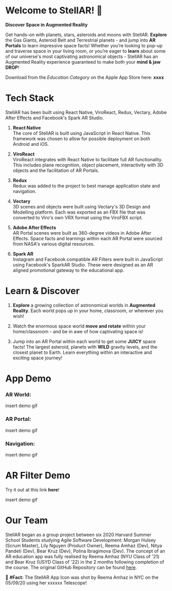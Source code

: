 # Welcome to StellAR!  🚀

**Discover Space in Augmented  Reality**

Get hands-on with planets, stars, asteroids and moons with StellAR. **Explore** the Gas Giants, Asteroid Belt and Terrestrial planets - and jump into **AR Portals** to learn impressive space facts! Whether you’re looking to pop-up and traverse space in your living room, or you’re eager to **learn** about some of our universe's most captivating astronomical objects - StellAR has an Augmented Reality experience guaranteed to make both your **mind & jaw DROP**!

Download from the *Education Category* on the Apple App Store here: **xxxx**

# Tech Stack

StellAR has been built using React Native, ViroReact, Redux, Vectary, Adobe After Effects and Facebook's Spark AR Studio. 

 1.  **React Native** <br/>
 The core of StellAR is built using JavaScript in React Native. This framework was chosen to allow for possible deployment on both Android and iOS.
  
 2. **ViroReact** <br/>
 ViroReact integrates with React Native to facilitate full AR functionality. This includes plane recognition, object placement, interactivity with 3D objects and the facilitation of AR Portals. 
 
 3. **Redux** <br/>
 Redux was added to the project to best manage application state and navigation. 
 
 4. **Vectary** <br/>
 3D scenes and objects were built using Vectary's 3D Design and Modelling platform. Each was exported as an FBX file that was converted to Viro's own VRX format using the ViroFBX script.
 
 5. **Adobe After Effects** <br/>
 AR Portal scenes were built as 360-degree videos in Adobe After Effects. Space facts and learnings within each AR Portal were sourced from NASA's various digital resources. 
 
 6. **Spark AR** <br/>
Instagram and Facebook compatible AR Filters were built in JavaScript using Facebook's SparkAR Studio. These were designed as an AR aligned promotional gateway to the educational app. 



# Learn & Discover
1. **Explore** a growing collection of astronomical worlds in **Augmented Reality**. Each world pops up in your home, classroom, or wherever you wish!
    
2. Watch the enormous space world **move and rotate** within your home/classroom - and be in awe of how captivating space is!
    
3. Jump into an AR Portal within each world to get some **JUICY** space facts! The largest asteroid, planets with **WILD** gravity levels, and the closest planet to Earth. Learn everything within an interactive and exciting space journey!

# App Demo

### AR World:

insert demo gif


### AR Portal:

insert demo gif


### Navigation:

insert demo gif



# AR Filter Demo
Try it out at this link **here**!

insert demo gif



# Our Team

StellAR began as a group project between six 2020 Harvard Summer School Students studying Agile Software Development: Morgan Hulsey (Scrum Master),  Lily Nguyen (Product Owner), Reema Amhaz (Dev), Nitya Pandeti (Dev), Bear Kruz (Dev), Polina Ibragimova (Dev). The concept of an AR education app was fully realised by Reema Amhaz (NYU Class of '21) and Bear Kruz (USYD Class of '22) in the 2 months following completion of the course. The original GitHub Repository can be found [here](https://github.com/nbpandeti/the-sinister-six). 

💫 **#Fact:**
The StellAR App Icon was shot by Reema Amhaz in NYC on the 05/09/20 using her xxxxxx Telescope!

